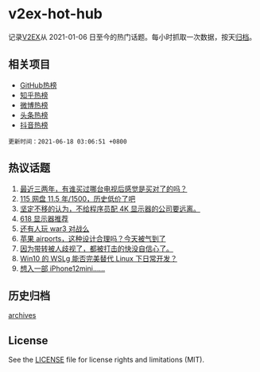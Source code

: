 # v2ex-hot-hub

 记录[V2EX](https://www.v2ex.com/)从 2021-01-06 日至今的热门话题。每小时抓取一次数据，按天[归档](archives)。
 
 ## 相关项目

- [GitHub热榜](https://github.com/snaildev/github-hot-hub)
- [知乎热榜](https://github.com/snaildev/zhihu-hot-hub)
- [微博热榜](https://github.com/snaildev/weibo-hot-hub)
- [头条热榜](https://github.com/snaildev/toutiao-hot-hub)
- [抖音热榜](https://github.com/snaildev/douyin-hot-hub)


 `更新时间：2021-06-18 03:06:51 +0800`

## 热议话题

1. [最近三两年，有谁买过哪台电视后感觉是买对了的吗？](https://www.v2ex.com/t/783896)
1. [115 网盘 11.5 年/1500，历史低价了吧](https://www.v2ex.com/t/783907)
1. [坚定不移的认为，不给程序员配 4K 显示器的公司要远离。](https://www.v2ex.com/t/783988)
1. [618 显示器推荐](https://www.v2ex.com/t/783869)
1. [还有人玩 war3 对战么](https://www.v2ex.com/t/783872)
1. [苹果 airports，这种设计合理吗？今天被气到了](https://www.v2ex.com/t/783913)
1. [因为带转被人歧视了，都被打击的快没自信心了。](https://www.v2ex.com/t/783976)
1. [Win10 的 WSLg 能否完美替代 Linux 下日常开发？](https://www.v2ex.com/t/783953)
1. [想入一部 iPhone12mini......](https://www.v2ex.com/t/783882)

## 历史归档

[archives](archives)

## License

See the [LICENSE](LICENSE) file for license rights and limitations (MIT).
